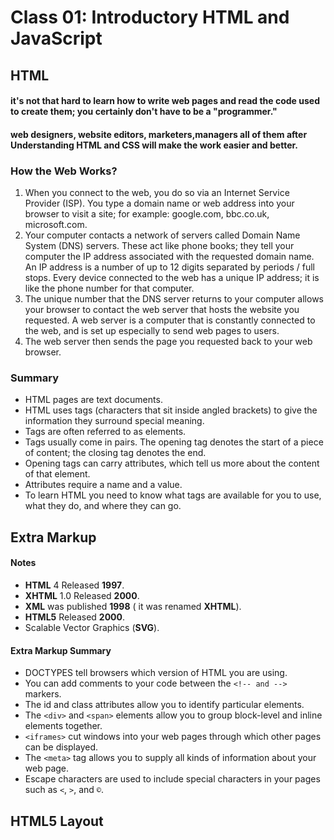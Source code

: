 # Class 01: Introductory HTML and JavaScript

## HTML

#### it's not that hard to learn how to write web pages and read the code used to create them; you certainly don't have to be a "programmer."
#### web designers, website editors, marketers,managers all of them after Understanding HTML and CSS will make the work easier and better.

### How the Web Works?
1. When you connect to the web,
you do so via an Internet Service
Provider (ISP). You type a
domain name or web address
into your browser to visit a site;
for example: google.com,
bbc.co.uk, microsoft.com.
2. Your computer contacts a
network of servers called
Domain Name System (DNS)
servers. These act like phone
books; they tell your computer
the IP address associated with
the requested domain name.
An IP address is a number
of up to 12 digits separated
by periods / full stops. Every
device connected to the web
has a unique IP address; it is
like the phone number for that
computer.
3. The unique number that the
DNS server returns to your
computer allows your browser
to contact the web server
that hosts the website you
requested. A web server is a
computer that is constantly
connected to the web, and is set
up especially to send web pages
to users.
4. The web server then sends the
page you requested back to your
web browser.

### Summary
- HTML pages are text documents.
- HTML uses tags (characters that sit inside angled
brackets) to give the information they surround special
meaning.
- Tags are often referred to as elements.
- Tags usually come in pairs. The opening tag denotes
the start of a piece of content; the closing tag denotes
the end.
- Opening tags can carry attributes, which tell us more
about the content of that element.
- Attributes require a name and a value.
- To learn HTML you need to know what tags are
available for you to use, what they do, and where they
can go.

## Extra Markup

#### Notes
- **HTML** 4 Released **1997**.
- **XHTML** 1.0 Released **2000**.
- **XML** was published **1998** ( it was renamed **XHTML**).
- **HTML5** Released **2000**.
- Scalable Vector Graphics (**SVG**).
#### Extra Markup Summary
- DOCTYPES tell browsers which version of HTML you are using.
- You can add comments to your code between the `<!-- and -->` markers.
- The id and class attributes allow you to identify particular elements.
- The `<div>` and `<span>` elements allow you to group block-level and inline elements together.
- `<iframes>` cut windows into your web pages through which other pages can be displayed.
- The `<meta>` tag allows you to supply all kinds of information about your web page.
- Escape characters are used to include special characters in your pages such as `<`, `>`, and `©`.

## HTML5 Layout